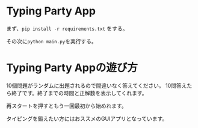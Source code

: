 # Typing Party App

まず、`pip install -r requirements.txt` をする。

その次に`python main.py`を実行する。

# Typing Party Appの遊び方

10個問題がランダムに出題されるので間違いなく答えてください。
10問答えたら終了です。終了までの時間と正解数を表示してくれます。

再スタートを押すともう一回最初から始めれます。

タイピングを鍛えたい方にはおススメのGUIアプリとなっています。